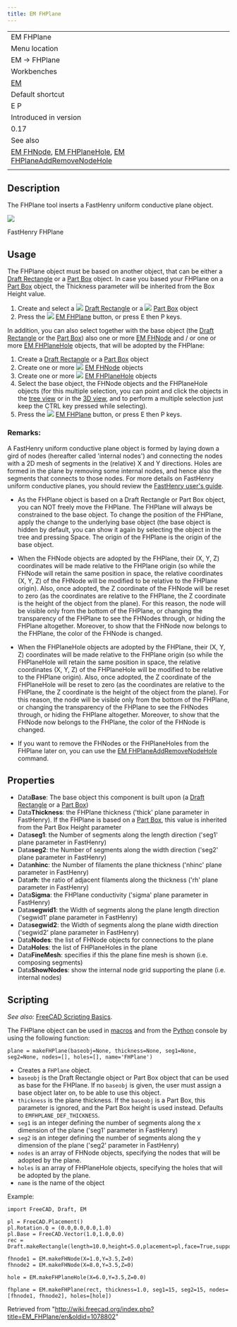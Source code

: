```yaml
---
title: EM FHPlane
---
```


|                                                                                                                                                                                    |
| ---------------------------------------------------------------------------------------------------------------------------------------------------------------------------------- |
| EM FHPlane                                                                                                                                                                         |
| Menu location                                                                                                                                                                      |
| EM → FHPlane                                                                                                                                                                       |
| Workbenches                                                                                                                                                                        |
| [EM](/EM_Workbench "EM Workbench")                                                                                                                                                 |
| Default shortcut                                                                                                                                                                   |
| E P                                                                                                                                                                                |
| Introduced in version                                                                                                                                                              |
| 0.17                                                                                                                                                                               |
| See also                                                                                                                                                                           |
| [EM FHNode](/EM_FHNode "EM FHNode"), [EM FHPlaneHole](/EM_FHPlaneHole "EM FHPlaneHole"), [EM FHPlaneAddRemoveNodeHole](/EM_FHPlaneAddRemoveNodeHole "EM FHPlaneAddRemoveNodeHole") |
|                                                                                                                                                                                    |

## Description

The FHPlane tool inserts a FastHenry uniform conductive plane object.

![](/src/assets/images/EM_FHPlane_Example.png)

FastHenry FHPlane

## Usage

The FHPlane object must be based on another object, that can be either a [Draft Rectangle](/Draft_Rectangle "Draft Rectangle") or a [Part Box](/Part_Box "Part Box") object. In case you based your FHPlane on a [Part Box](/Part_Box "Part Box") object, the Thickness parameter will be inherited from the Box Height value.

1. Create and select a ![](/src/assets/images/Draft_Rectangle.svg) [Draft Rectangle](/Draft_Rectangle "Draft Rectangle") or a ![](/src/assets/images/Part_Box.svg) [Part Box](/Part_Box "Part Box") object
2. Press the ![](/src/assets/images/EM_FHPlane.svg) [EM FHPlane](/EM_FHPlane "EM FHPlane") button, or press E then P keys.

In addition, you can also select together with the base object (the [Draft Rectangle](/Draft_Rectangle "Draft Rectangle") or the [Part Box](/Part_Box "Part Box")) also one or more [EM FHNode](/EM_FHNode "EM FHNode") and / or one or more [EM FHPlaneHole](/EM_FHPlaneHole "EM FHPlaneHole") objects, that will be adopted by the FHPlane:

1. Create a [Draft Rectangle](/Draft_Rectangle "Draft Rectangle") or a [Part Box](/Part_Box "Part Box") object
2. Create one or more ![](/src/assets/images/EM_FHNode.svg) [EM FHNode](/EM_FHNode "EM FHNode") objects
3. Create one or more ![](/src/assets/images/EM_FHPlaneHole.svg) [EM FHPlaneHole](/EM_FHPlaneHole "EM FHPlaneHole") objects
4. Select the base object, the FHNode objects and the FHPlaneHole objects (for this multiple selection, you can point and click the objects in the [tree view](/Tree_view "Tree view") or in the [3D view](/3D_view "3D view"), and to perform a multiple selection just keep the CTRL key pressed while selecting).
5. Press the ![](/src/assets/images/EM_FHPlane.svg) [EM FHPlane](/EM_FHPlane "EM FHPlane") button, or press E then P keys.

### Remarks:

A FastHenry uniform conductive plane object is formed by laying down a gird of nodes (hereafter called 'internal nodes') and connecting the nodes with a 2D mesh of segments in the (relative) X and Y directions. Holes are formed in the plane by removing some internal nodes, and hence also the segments that connects to those nodes.
For more details on FastHenry uniform conductive planes, you should review the [FastHenry user's guide](https://www.fastfieldsolvers.com/documentation.htm).

- As the FHPlane object is based on a Draft Rectangle or Part Box object, you can NOT freely move the FHPlane. The FHPlane will always be constrained to the base object. To change the position of the FHPlane, apply the change to the underlying base object (the base object is hidden by default, you can show it again by selecting the object in the tree and pressing Space. The origin of the FHPlane is the origin of the base object.

- When the FHNode objects are adopted by the FHPlane, their (X, Y, Z) coordinates will be made relative to the FHPlane origin (so while the FHNode will retain the same position in space, the relative coordinates (X, Y, Z) of the FHNode will be modified to be relative to the FHPlane origin). Also, once adopted, the Z coordinate of the FHNode will be reset to zero (as the coordinates are relative to the FHPlane, the Z coordinate is the height of the object from the plane). For this reason, the node will be visible only from the bottom of the FHPlane, or changing the transparency of the FHPlane to see the FHNodes through, or hiding the FHPlane altogether. Moreover, to show that the FHNode now belongs to the FHPlane, the color of the FHNode is changed.

- When the FHPlaneHole objects are adopted by the FHPlane, their (X, Y, Z) coordinates will be made relative to the FHPlane origin (so while the FHPlaneHole will retain the same position in space, the relative coordinates (X, Y, Z) of the FHPlaneHole will be modified to be relative to the FHPlane origin). Also, once adopted, the Z coordinate of the FHPlaneHole will be reset to zero (as the coordinates are relative to the FHPlane, the Z coordinate is the height of the object from the plane). For this reason, the node will be visible only from the bottom of the FHPlane, or changing the transparency of the FHPlane to see the FHNodes through, or hiding the FHPlane altogether. Moreover, to show that the FHNode now belongs to the FHPlane, the color of the FHNode is changed.

- If you want to remove the FHNodes or the FHPlaneHoles from the FHPlane later on, you can use the [EM FHPlaneAddRemoveNodeHole](/EM_FHPlaneAddRemoveNodeHole "EM FHPlaneAddRemoveNodeHole") command.

## Properties

- Data**Base**: The base object this component is built upon (a [Draft Rectangle](/Draft_Rectangle "Draft Rectangle") or a [Part Box](/Part_Box "Part Box"))
- Data**Thickness**: the FHPlane thickness ('thick' plane parameter in FastHenry). If the FHPlane is based on a [Part Box](/Part_Box "Part Box"), this value is inherited from the Part Box Height parameter
- Data**seg1**: the Number of segments along the length direction ('seg1' plane parameter in FastHenry)
- Data**seg2**: the Number of segments along the width direction ('seg2' plane parameter in FastHenry)
- Data**nhinc**: the Number of filaments the plane thickness ('nhinc' plane parameter in FastHenry)
- Data**rh**: the ratio of adjacent filaments along the thickness ('rh' plane parameter in FastHenry)
- Data**Sigma**: the FHPlane conductivity ('sigma' plane parameter in FastHenry)
- Data**segwid1**: the Width of segments along the plane length direction ('segwid1' plane parameter in FastHenry)
- Data**segwid2**: the Width of segments along the plane width direction ('segwid2' plane parameter in FastHenry)
- Data**Nodes**: the list of FHNode objects for connections to the plane
- Data**Holes**: the list of FHPlaneHoles in the plane
- Data**FineMesh**: specifies if this the plane fine mesh is shown (i.e. composing segments)
- Data**ShowNodes**: show the internal node grid supporting the plane (i.e. internal nodes)

## Scripting

_See also:_ [FreeCAD Scripting Basics](/FreeCAD_Scripting_Basics "FreeCAD Scripting Basics").

The FHPlane object can be used in [macros](/Macros "Macros") and from the [Python](/Python "Python") console by using the following function:

```
plane = makeFHPlane(baseobj=None, thickness=None, seg1=None, seg2=None, nodes=[], holes=[], name='FHPlane')

```

- Creates a `FHPlane` object.
- `baseobj` is the Draft Rectangle object or Part Box object that can be used as base for the FHPlane. If no `baseobj` is given, the user must assign a base object later on, to be able to use this object.
- `thickness` is the plane thickness. If the `baseobj` is a Part Box, this parameter is ignored, and the Part Box height is used instead. Defaults to `EMFHPLANE_DEF_THICKNESS`.
- `seg1` is an integer defining the number of segments along the x dimension of the plane ('seg1' parameter in FastHenry)
- `seg2` is an integer defining the number of segments along the y dimension of the plane ('seg2' parameter in FastHenry)
- `nodes` is an array of FHNode objects, specifying the nodes that will be adopted by the plane.
- `holes` is an array of FHPlaneHole objects, specifying the holes that will be adopted by the plane.
- `name` is the name of the object

Example:

```
import FreeCAD, Draft, EM

pl = FreeCAD.Placement()
pl.Rotation.Q = (0.0,0.0,0.0,1.0)
pl.Base = FreeCAD.Vector(1.0,1.0,0.0)
rec = Draft.makeRectangle(length=10.0,height=5.0,placement=pl,face=True,support=None)

fhnode1 = EM.makeFHNode(X=1.0,Y=3.5,Z=0)
fhnode2 = EM.makeFHNode(X=8.0,Y=3.5,Z=0)

hole = EM.makeFHPlaneHole(X=6.0,Y=3.5,Z=0.0)

fhplane = EM.makeFHPlane(rect, thickness=1.0, seg1=15, seg2=15, nodes=[fhnode1, fhnode2], holes=[hole])

```

Retrieved from "<http://wiki.freecad.org/index.php?title=EM_FHPlane/en&oldid=1078802>"
